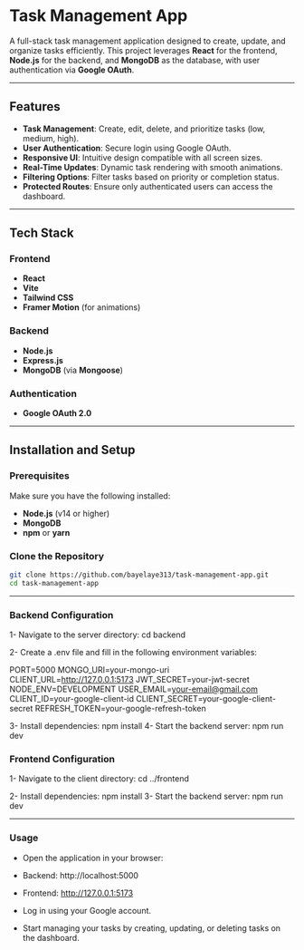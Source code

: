# Task Management App

A full-stack task management application designed to create, update, and organize tasks efficiently. This project leverages **React** for the frontend, **Node.js** for the backend, and **MongoDB** as the database, with user authentication via **Google OAuth**.

---

## Features

- **Task Management**: Create, edit, delete, and prioritize tasks (low, medium, high).
- **User Authentication**: Secure login using Google OAuth.
- **Responsive UI**: Intuitive design compatible with all screen sizes.
- **Real-Time Updates**: Dynamic task rendering with smooth animations.
- **Filtering Options**: Filter tasks based on priority or completion status.
- **Protected Routes**: Ensure only authenticated users can access the dashboard.

---

## Tech Stack

### Frontend
- **React**
- **Vite**
- **Tailwind CSS**
- **Framer Motion** (for animations)

### Backend
- **Node.js**
- **Express.js**
- **MongoDB** (via **Mongoose**)

### Authentication
- **Google OAuth 2.0**

---

## Installation and Setup

### Prerequisites
Make sure you have the following installed:
- **Node.js** (v14 or higher)
- **MongoDB**
- **npm** or **yarn**

### Clone the Repository
```bash
git clone https://github.com/bayelaye313/task-management-app.git
cd task-management-app
```
---

### Backend Configuration
1- Navigate to the server directory:
    cd backend

2- Create a .env file and fill in the following environment variables:

PORT=5000
MONGO_URI=your-mongo-uri
CLIENT_URL=http://127.0.0.1:5173
JWT_SECRET=your-jwt-secret
NODE_ENV=DEVELOPMENT
USER_EMAIL=your-email@gmail.com
CLIENT_ID=your-google-client-id
CLIENT_SECRET=your-google-client-secret
REFRESH_TOKEN=your-google-refresh-token

3- Install dependencies:
    npm install
4- Start the backend server:
    npm run dev

### Frontend Configuration
1- Navigate to the client directory:
    cd ../frontend

2- Install dependencies:
    npm install
3- Start the backend server:
    npm run dev

---

### Usage
- Open the application in your browser:

- Backend: http://localhost:5000
- Frontend: http://127.0.0.1:5173
- Log in using your Google account.

- Start managing your tasks by creating, updating, or deleting tasks on the dashboard.